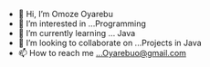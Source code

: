 - 👋 Hi, I’m Omoze Oyarebu
- 👀 I’m interested in ...Programming
- 🌱 I’m currently learning ... Java
- 💞️ I’m looking to collaborate on ...Projects in Java
- 📫 How to reach me ...Oyarebuo@gmail.com

<!---
Moze-Code/Moze-Code is a ✨ special ✨ repository because its `README.md` (this file) appears on your GitHub profile.
You can click the Preview link to take a look at your changes.
--->
